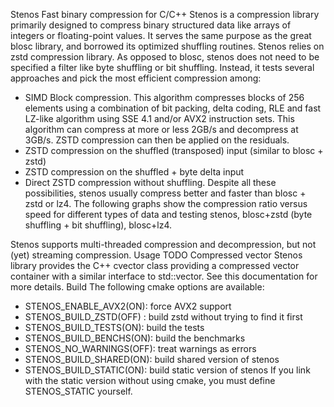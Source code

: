 Stenos
Fast binary compression for C/C++
Stenos is a compression library primarily designed to compress binary structured data like arrays of integers or floating-point values. It serves the same purpose as the great blosc library, and borrowed its optimized shuffling routines. Stenos relies on zstd compression library.
As opposed to blosc, stenos does not need to be specified a filter like byte shuffling or bit shuffling. Instead, it tests several approaches and pick the most efficient compression among:
-	SIMD Block compression. This algorithm compresses blocks of 256 elements using a combination of bit packing, delta coding, RLE and fast LZ-like algorithm using SSE 4.1 and/or AVX2 instruction sets. This algorithm can compress at more or less 2GB/s and decompress at 3GB/s. ZSTD compression can then be applied on the residuals.
-	ZSTD compression on the shuffled (transposed) input (similar to blosc + zstd)
-	ZSTD compression on the shuffled + byte delta input
-	Direct ZSTD compression without shuffling.
Despite all these possibilities, stenos usually compress better and faster than blosc + zstd or lz4. The following graphs show the compression ratio versus speed for different types of data and testing stenos, blosc+zstd (byte shuffling + bit shuffling), blosc+lz4.

Stenos supports multi-threaded compression and decompression, but not (yet) streaming compression.
Usage
TODO
Compressed vector
Stenos library provides the C++ cvector class providing a compressed vector container with a similar interface to std::vector. See this documentation for more details.
Build
The following cmake options are available:
-	STENOS_ENABLE_AVX2(ON): force AVX2 support
-	STENOS_BUILD_ZSTD(OFF) : build zstd without trying to find it first
-	STENOS_BUILD_TESTS(ON): build the tests
-	STENOS_BUILD_BENCHS(ON): build the benchmarks
-	STENOS_NO_WARNINGS(OFF): treat warnings as errors
-	STENOS_BUILD_SHARED(ON): build shared version of stenos
-	STENOS_BUILD_STATIC(ON): build static version of stenos
If you link with the static version without using cmake, you must define STENOS_STATIC yourself.

